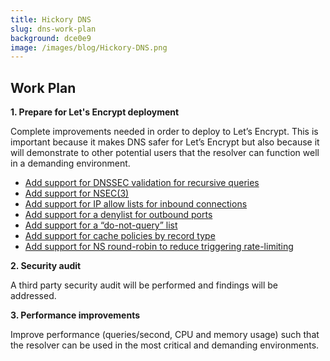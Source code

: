 ```yaml
---
title: Hickory DNS
slug: dns-work-plan
background: dce0e9
image: /images/blog/Hickory-DNS.png
---
```


<h2>Work Plan</h2>

**1. Prepare for Let's Encrypt deployment**

Complete improvements needed in order to deploy to Let’s Encrypt. This is important because it makes DNS safer for Let’s Encrypt but also because it will demonstrate to other potential users that the resolver can function well in a demanding environment.

* <a href="https://github.com/bluejekyll/trust-dns/issues/1718">Add support for DNSSEC validation for recursive queries</a>
* <a href="https://github.com/bluejekyll/trust-dns/issues/10">Add support for NSEC(3)</a>
* <a href="https://github.com/bluejekyll/trust-dns/issues/1719">Add support for IP allow lists for inbound connections</a>
* <a href="https://github.com/bluejekyll/trust-dns/issues/1722">Add support for a denylist for outbound ports</a>
* <a href="https://github.com/bluejekyll/trust-dns/issues/1723">Add support for a “do-not-query” list</a>
* <a href="https://github.com/bluejekyll/trust-dns/issues/1720">Add support for cache policies by record type</a>
* <a href="https://github.com/bluejekyll/trust-dns/issues/1721">Add support for NS round-robin to reduce triggering rate-limiting</a>

**2. Security audit**

A third party security audit will be performed and findings will be addressed.

**3. Performance improvements**

Improve performance (queries/second, CPU and memory usage) such that the resolver can be used in the most critical and demanding environments.
